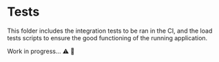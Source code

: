 # Tests

This folder includes the integration tests to be ran in the CI, and the load tests scripts to ensure the good functioning of the running application.

Work in progress... :warning: :construction_worker:
